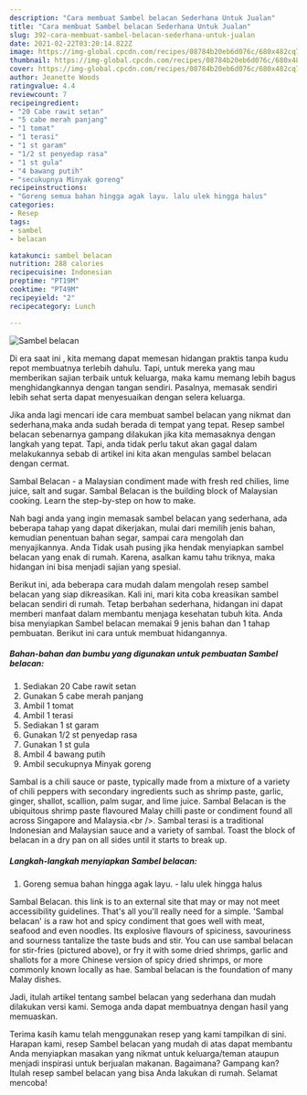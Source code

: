 ```yaml
---
description: "Cara membuat Sambel belacan Sederhana Untuk Jualan"
title: "Cara membuat Sambel belacan Sederhana Untuk Jualan"
slug: 392-cara-membuat-sambel-belacan-sederhana-untuk-jualan
date: 2021-02-22T03:20:14.822Z
image: https://img-global.cpcdn.com/recipes/08784b20eb6d076c/680x482cq70/sambel-belacan-foto-resep-utama.jpg
thumbnail: https://img-global.cpcdn.com/recipes/08784b20eb6d076c/680x482cq70/sambel-belacan-foto-resep-utama.jpg
cover: https://img-global.cpcdn.com/recipes/08784b20eb6d076c/680x482cq70/sambel-belacan-foto-resep-utama.jpg
author: Jeanette Woods
ratingvalue: 4.4
reviewcount: 7
recipeingredient:
- "20 Cabe rawit setan"
- "5 cabe merah panjang"
- "1 tomat"
- "1 terasi"
- "1 st garam"
- "1/2 st penyedap rasa"
- "1 st gula"
- "4 bawang putih"
- "secukupnya Minyak goreng"
recipeinstructions:
- "Goreng semua bahan hingga agak layu. lalu ulek hingga halus"
categories:
- Resep
tags:
- sambel
- belacan

katakunci: sambel belacan 
nutrition: 288 calories
recipecuisine: Indonesian
preptime: "PT19M"
cooktime: "PT49M"
recipeyield: "2"
recipecategory: Lunch

---
```



![Sambel belacan](https://img-global.cpcdn.com/recipes/08784b20eb6d076c/680x482cq70/sambel-belacan-foto-resep-utama.jpg)

Di era  saat ini , kita memang dapat memesan hidangan praktis tanpa kudu repot membuatnya terlebih dahulu. Tapi, untuk mereka yang mau memberikan sajian terbaik untuk keluarga, maka kamu memang lebih bagus menghidangkannya dengan tangan sendiri. Pasalnya, memasak sendiri lebih sehat serta dapat menyesuaikan dengan selera keluarga.

Jika anda lagi mencari ide cara membuat sambel belacan yang nikmat dan sederhana,maka anda sudah berada di tempat yang tepat. Resep sambel belacan  sebenarnya gampang dilakukan jika kita memasaknya dengan langkah yang tepat. Tapi, anda tidak perlu takut akan gagal dalam melakukannya 
sebab di artikel ini kita akan mengulas sambel belacan dengan cermat.  

Sambal Belacan - a Malaysian condiment made with fresh red chilies, lime juice, salt and sugar. Sambal Belacan is the building block of Malaysian cooking. Learn the step-by-step on how to make.

Nah bagi anda yang ingin memasak sambel belacan yang sederhana, ada beberapa tahap yang dapat dikerjakan, mulai dari memilih jenis bahan, kemudian penentuan bahan segar, sampai cara mengolah dan menyajikannya. Anda Tidak usah pusing jika hendak menyiapkan sambel belacan yang enak di rumah. Karena, asalkan kamu  tahu triknya, maka hidangan ini bisa menjadi sajian yang spesial.

Berikut ini, ada beberapa cara mudah dalam mengolah resep sambel belacan yang siap dikreasikan. Kali ini, mari kita coba kreasikan sambel belacan sendiri di rumah. Tetap berbahan sederhana, hidangan ini dapat memberi manfaat dalam membantu menjaga kesehatan tubuh kita. Anda bisa menyiapkan Sambel belacan memakai 9 jenis bahan dan 1 tahap pembuatan. Berikut ini cara untuk membuat hidangannya.

<!--inarticleads1-->

##### Bahan-bahan dan bumbu yang digunakan untuk pembuatan Sambel belacan:

1. Sediakan 20 Cabe rawit setan
1. Gunakan 5 cabe merah panjang
1. Ambil 1 tomat
1. Ambil 1 terasi
1. Sediakan 1 st garam
1. Gunakan 1/2 st penyedap rasa
1. Gunakan 1 st gula
1. Ambil 4 bawang putih
1. Ambil secukupnya Minyak goreng


Sambal is a chili sauce or paste, typically made from a mixture of a variety of chili peppers with secondary ingredients such as shrimp paste, garlic, ginger, shallot, scallion, palm sugar, and lime juice. Sambal Belacan is the ubiquitous shrimp paste flavoured Malay chilli paste or condiment found all across Singapore and Malaysia.&lt;br /&gt;. Sambal terasi is a traditional Indonesian and Malaysian sauce and a variety of sambal. Toast the block of belacan in a dry pan on all sides until it starts to break up. 

<!--inarticleads2-->

##### Langkah-langkah menyiapkan Sambel belacan:

1. Goreng semua bahan hingga agak layu. - lalu ulek hingga halus


Sambal Belacan. this link is to an external site that may or may not meet accessibility guidelines. That&#39;s all you&#39;ll really need for a simple. &#39;Sambal belacan&#39; is a raw hot and spicy condiment that goes well with meat, seafood and even noodles. Its explosive flavours of spiciness, savouriness and sourness tantalize the taste buds and stir. You can use sambal belacan for stir-fries (pictured above), or fry it with some dried shrimps, garlic and shallots for a more Chinese version of spicy dried shrimps, or more commonly known locally as hae. Sambal belacan is the foundation of many Malay dishes. 

Jadi, itulah artikel tentang  sambel belacan  yang sederhana dan mudah dilakukan versi kami. Semoga anda dapat membuatnya dengan hasil yang memuaskan. 

Terima kasih kamu telah menggunakan resep yang kami tampilkan di sini. Harapan kami, resep  Sambel belacan yang mudah di atas dapat membantu Anda menyiapkan masakan yang nikmat untuk keluarga/teman ataupun menjadi inspirasi untuk berjualan makanan. Bagaimana? Gampang kan? Itulah resep sambel belacan yang bisa Anda lakukan di rumah. Selamat mencoba!


